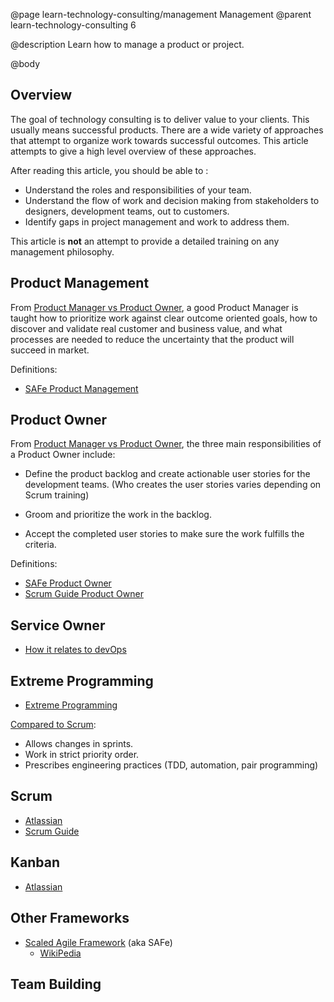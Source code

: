 @page learn-technology-consulting/management Management
@parent learn-technology-consulting 6

@description Learn how to manage a product or project.

@body

## Overview

The goal of technology consulting is to deliver value to
your clients. This usually means successful products. There are a wide variety of approaches that attempt to organize work towards successful
outcomes. This article attempts to give a high level overview
of these approaches.

After reading this article, you should be able to :

- Understand the roles and responsibilities of your team.
- Understand the flow of work and decision making from stakeholders to designers,
  development teams, out to customers.
- Identify gaps in project management and work to address them.

This article is __not__ an attempt to provide a detailed training on
any management philosophy.



## Product Management


From [Product Manager vs Product Owner](https://medium.com/@melissaperri/product-manager-vs-product-owner-57ff829aa74d), a good Product Manager is taught how to prioritize work against clear outcome oriented goals, how to discover and validate real customer and business value, and what processes are needed to reduce the uncertainty that the product will succeed in market.

Definitions:

- [SAFe Product Management](https://www.scaledagileframework.com/product-and-solution-management/)

## Product Owner

From [Product Manager vs Product Owner](https://medium.com/@melissaperri/product-manager-vs-product-owner-57ff829aa74d), the three main responsibilities of a Product Owner include:

- Define the product backlog and create actionable user stories for the development teams. (Who creates the user stories varies depending on Scrum training)

- Groom and prioritize the work in the backlog.

- Accept the completed user stories to make sure the work fulfills the criteria.


Definitions:

- [SAFe Product Owner](https://www.scaledagileframework.com/product-owner/)
- [Scrum Guide Product Owner](https://www.scrumguides.org/scrum-guide.html#team-po)

## Service Owner

- [How it relates to devOps](https://www.atlassian.com/agile/devops)


## Extreme Programming

- [Extreme Programming](http://www.extremeprogramming.org/)

[Compared to Scrum](https://www.mountaingoatsoftware.com/blog/differences-between-scrum-and-extreme-programming):

- Allows changes in sprints.
- Work in strict priority order.
- Prescribes engineering practices (TDD, automation, pair programming)

## Scrum

- [Atlassian](https://www.atlassian.com/agile/scrum)
- [Scrum Guide](https://www.scrumguides.org/scrum-guide.html)

## Kanban

- [Atlassian](https://www.atlassian.com/agile/kanban)

## Other Frameworks

- [Scaled Agile Framework](https://www.scaledagileframework.com/) (aka SAFe)
  - [WikiPedia](https://en.wikipedia.org/wiki/Scaled_agile_framework)



## Team Building
